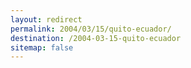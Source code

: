 ```yaml
---
layout: redirect
permalink: 2004/03/15/quito-ecuador/
destination: /2004-03-15-quito-ecuador
sitemap: false
---
```

